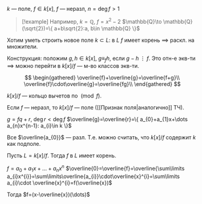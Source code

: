 $k$ — поле, $f \in k[x]$, $f$ — неразл, $n=\deg f>1$

> [!example] Например, $k=\mathbb{Q},\ f=x^{2}-2$
$\mathbb{Q}\to \mathbb{Q}(\sqrt{2})=\{ a+b\sqrt{2}:a, b\in \mathbb{Q} \}$

Хотим уметь строить новое поле $k\subset L:$ в $L\ f$ имеет корень $\implies$ раскл. на множители.

Конструкция: положим $g, h \in k[x],\ g\equiv_{f} h$, если $g-h \;\vdots\; f$. Это отн-е экв-ти $\implies$ можно перейти в $k[x] /f$ — м-во классов экв-ти. 

$$
\begin{gathered}
\overline{f}+\overline{g}=\overline{f+g}\\
\overline{f}\cdot\overline{g}=\overline{fg}\\
\end{gathered}
$$

$k[x] / f$ — кольцо вычетов по $\pmod{f}$.

Если $f$ — неразл, то $k[x] /f$ — поле ([[Признак поля|аналогично]] ТЧ).

$g = fq+r,\ \deg r < \deg f$
$\overline{g}=\overline{r}=\{ a_{0}+a_{1}x+\dots a_{n}x^{n-1}: a_{i}\in k \}$

Все $\overline{a_{0}}$ — разл.
Т.е. можно считать, что $k[x] / f$ содержит $k$ как подполе.

Пусть $L = k[x]/f$. Тогда $f$ в $L$ имеет корень.

$f=a_{0}+a_{1}x+\dots+a_{n}x^{n}$
$\overline{0}=\overline{f}=\overline{\sum\limits a_{i}x^{i}}=\sum\limits\overline{a_{i}}\cdot\overline{x}^{i}=\sum\limits a_{i}\cdot \overline{x}^{i}=f(\overline{x})$

Тогда $f=(x-\overline{x})(\dots)$

